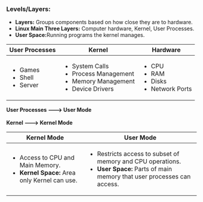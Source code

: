 <h3>Levels/Layers:</h3>
<ul>
   <li><b>Layers:</b> Groups components based on how close they are to hardware.</li>
   <li><b>Linux Main Three Layers:</b> Computer hardware, Kernel, User Processes.</li>
   <li><b>User Space:</b>Running programs the kernel manages.</li>
</ul>
<table>
   <thead>
      <tr>
         <th>User Processes</th>
         <th>Kernel</th>
         <th>Hardware</th>
      </tr>
   </thead>
   <tbody>
      <tr>
         <td>
            <ul>
               <li>Games</li>
               <li>Shell</li>
               <li>Server</li>
            </ul>
         </td>
         <td>
            <ul>
            <li>System Calls</li>
            <li>Process Management</li>
            <li>Memory Management</li>
            <li>Device Drivers</li>
            <ul>
         </td>
         <td>
            <ul>
               <li>CPU</li>
               <li>RAM</li>
               <li>Disks</li>
               <li>Network Ports</li>
            </ul>
         </td>
      </tr>
   </tbody>
</table>
<b>User Processes ---> User Mode</b>
<br></br>
<b>Kernel ---> Kernel Mode</b>
<table>
   <thead>
      <tr>
         <th><b>Kernel Mode</b></th>
         <th><b>User Mode</b></th>
      </tr>
   </thead>
   <tbody>
      <td>
         <ul>
            <li>Access to CPU and Main Memory.</li>
            <li><b>Kernel Space:</b> Area only Kernel can use.</li>
         </ul>
      </td>
      <td>
         <ul>
            <li>Restricts access to subset of memory and CPU operations.</li>
            <li><b>User Space:</b> Parts of main memory that user processes can access.</li>
         </ul>
      </td>
      </tdbody>
</table>

          
  
  
